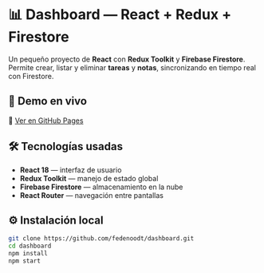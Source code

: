 # 📊 Dashboard — React + Redux + Firestore

Un pequeño proyecto de **React** con **Redux Toolkit** y **Firebase Firestore**.  
Permite crear, listar y eliminar **tareas** y **notas**, sincronizando en tiempo real con Firestore.

## 🚀 Demo en vivo

🔗 [Ver en GitHub Pages](https://fedenoodt.github.io/Pagina_personal/PyC/dashboard/index.html)

## 🛠 Tecnologías usadas

- **React 18** — interfaz de usuario
- **Redux Toolkit** — manejo de estado global
- **Firebase Firestore** — almacenamiento en la nube
- **React Router** — navegación entre pantallas

## ⚙ Instalación local

```bash
git clone https://github.com/fedenoodt/dashboard.git
cd dashboard
npm install
npm start
